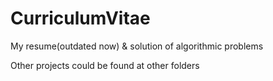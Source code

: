 # CurriculumVitae
My resume(outdated now) & solution of algorithmic problems

Other projects could be found at other folders 
